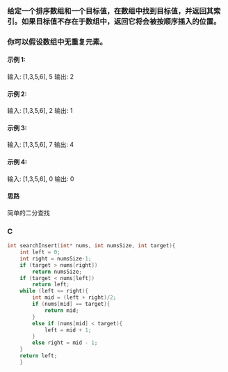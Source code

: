 ### 给定一个排序数组和一个目标值，在数组中找到目标值，并返回其索引。如果目标值不存在于数组中，返回它将会被按顺序插入的位置。

### 你可以假设数组中无重复元素。

#### 示例 1:

输入: [1,3,5,6], 5
输出: 2

#### 示例 2:

输入: [1,3,5,6], 2
输出: 1

#### 示例 3:

输入: [1,3,5,6], 7
输出: 4

#### 示例 4:

输入: [1,3,5,6], 0
输出: 0





#### 思路

简单的二分查找



### C

```c
int searchInsert(int* nums, int numsSize, int target){
    int left = 0;
    int right = numsSize-1;
    if (target > nums[right])
        return numsSize;
    if (target < nums[left])
        return left;
    while (left <= right){
        int mid = (left + right)/2;
        if (nums[mid] == target){
            return mid;
        }
        else if (nums[mid] < target){
            left = mid + 1;
        }
        else right = mid - 1;
    }
    return left;
    }


```

